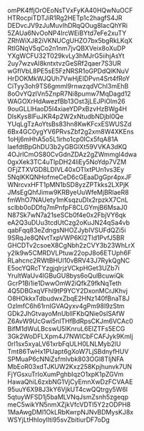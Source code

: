 omPK4ffjOrOEoNsTVxFyKA40HQwNuOCF
HTRocpiTDTJiR1Rg2HETp1c2hagfS4JR
DEDvcJV9zJuMuvIhDRqQOug8IacQhYRi
5ZAUa6NvOoNP4IrcWEiBYtd7eFe2xuTY
ZRhWiXJ82iVKNUCgUHZO7bx5bgRkLKqX
RtIGNqV5qCo2n1nm7jvQBXVeix8oXuDP
YXgWCFU32T029kvLy3hMJrG5iihjAsYt
2uy7wzvAI8kntxtvzGeSRf2qaer7S3UR
wGfIVbL8PE5sE5FzNRSR1oGPDdQlKNuV
HrDOKMkWJQUh7VwHjEIDPvn4Srt4fRoY
CiTyy3oh9TS6gmml9rnwzqdVChI3mEhB
8oOvYQzIVn5ZnpR7Ni8pumw7MqDagd12
WAGOXrHdAwezfBb13Ost3jLEJPiOlm26
9ouGLLlHaoD5l4xiaeYDPxBzvHzBWg4H
DlsKys8lFuJKR4p2W2xNtudbNDjbl0Qe
YUqLgTzAoYtsBs83hn8KwKFcxESWUSZd
6Bx4GC0ygYV6PRvsZbf2g2xm8W4XKEns
1oHj6mHhA5o5L1irho1cp0ICx5fqA81A
laefdtBpGhDU3b2yGBGlXt59VVKA3dKQ
4OJrlCmOS80CvGdnZDAz2gZWmmgl4dwa
0gxXek3TC4uTlpDH24liEy5NoYdp7VZM
OFjZTXVGD8LDIVL40xOTIxtPUn1vs3Ey
5NqlKKQNHofmeCeD6cGEaaDgGpr4pxJF
WNrcvxHFT1pMN1bSD8yzZPTkks2LXPjK
JMsEgQhfJimw9KRByeUuWfeMjBRlaeR8
fmWhO7NAUety1mKsqzuDlx2rpzkX7CnL
sclbb0oDDfq7mPnfpF8CLGYmjB6MsaJ0
N87Sk7wN7a21seSCb0f4e0x2FbjVY6qk
eA2Q3uDUu3tcdUtCzg2oKuJN24qSa4vb
qabFqq83eZdngsNHOZJybIVSUFdQZi5i
9SRqJe8QNvtTxpVWP6KI2Tld1PvfJ5BR
GHCDTv2csoeX8CgNbh2zCVY3b23WhLrX
y2lk9w5CMRDVLPtuw22opJ8o6ETUph6F
RLahcnc2RWtBHUl10vBRV43J7RykQgNC
E5ocYQRcTYzgjqlrjzVCkpHGet3UZb7i
YrultWaUv4lGBuGU8bys6oQulBcuwiQk
GcrP1Bi1ie1DwwOmW2iQfkZ9fkNqTeth
4Q5DBGxqVFhl9tP9YCY2DxonMCrJKhvj
O8HOkkxTdbudwxZbqE2HNz140fBnaT8J
OzlmfC6h61rnIGVAQyxv4gPm98I9zStm
GDk2JhGtvayoMnUbllFKbQNie0slSAfW
Z6AvW9UcGwi5nlTHfBdRpsCKJm6VCAc0
BifM1dWuLBcswU5IKnruL6ElZTFs5ECG
3Gk2WoDFLXpm4J7NWICbFCAFJyk9KmIj
0rl1sx5xyaLV61xrbFqULH0LNLMyb2lU
Tmt86TwHx1PUapt6gXoW7LjSBdnyfHUV
SPMuaP6cNNiZsfmlvbk803OGl8TIjNFA
MbEoR03xdTJKUW2Kxz258Kpjhunvk7UN
FjYGsxuTrIoXumPghbIqzO1xpK1pZGVm
HawaQhiL6zxbNG1VjCyEmnXwDzFCVAAE
95uuY6X98J3kY6VjkUT4cwQQtrgy5W6l
5qtuyWFSD1j5baMLVNqJsmZsnh5zgeqp
meC5wikYN5nmXZjkVfcVDTl5Y2zODPH8
1MaAwgDMl1OkLRbKwrpNJNvBDMysKJ8x
WSYjLtHhIoylIti95svZbitiurDF7oDg
